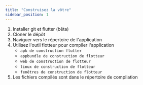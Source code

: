 ```yaml
---
title: "Construisez la vôtre"
sidebar_position: 1
---
```


1. Installer git et flutter (bêta)
2. Cloner le dépôt
3. Naviguer vers le répertoire de l'application
4. Utilisez l'outil flotteur pour compiler l'application
   * `apk de construction flutter`
   * `appbundle de construction de flotteur`
   * `web de construction de flotteur`
   * `linux de construction de flotteur`
   * `fenêtres de construction de flotteur`
5. Les fichiers compilés sont dans le répertoire de compilation
